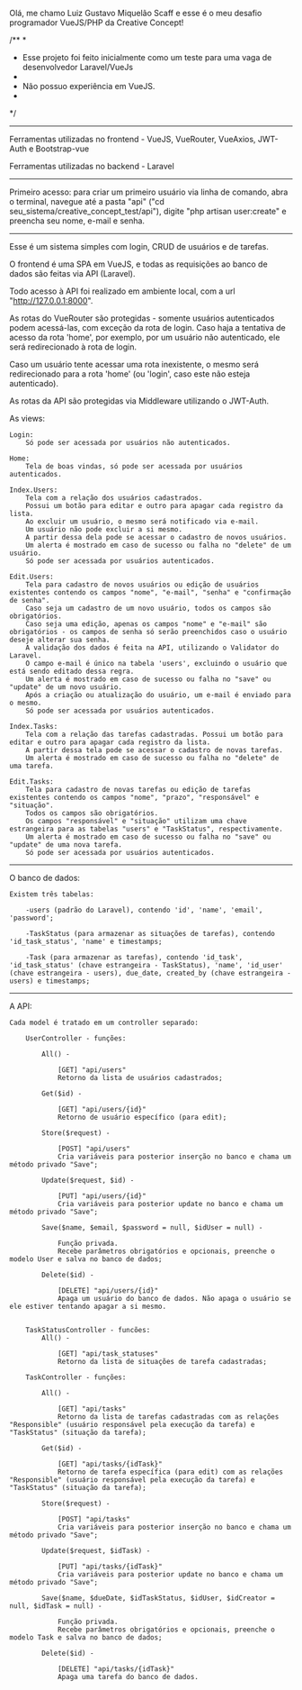 Olá, me chamo Luiz Gustavo Miquelão Scaff e esse é o meu desafio programador VueJS/PHP da Creative Concept!

/**
*
* Esse projeto foi feito inicialmente como um teste para uma vaga de desenvolvedor Laravel/VueJs
*
* Não possuo experiência em VueJS.
*
*/

---------------------------------------------------------------------------------------------------------

Ferramentas utilizadas no frontend - VueJS, VueRouter, VueAxios, JWT-Auth e Bootstrap-vue

Ferramentas utilizadas no backend - Laravel

---------------------------------------------------------------------------------------------------------

Primeiro acesso: para criar um primeiro usuário via linha de comando, abra o terminal, navegue até a pasta "api" ("cd seu_sistema/creative_concept_test/api"), digite "php artisan user:create" e preencha seu nome, e-mail e senha.

---------------------------------------------------------------------------------------------------------

Esse é um sistema simples com login, CRUD de usuários e de tarefas.

O frontend é uma SPA em VueJS, e todas as requisições ao banco de dados são feitas via API (Laravel).

Todo acesso à API foi realizado em ambiente local, com a url "http://127.0.0.1:8000".

As rotas do VueRouter são protegidas - somente usuários autenticados podem acessá-las, com exceção da rota de login. Caso haja a tentativa de acesso da rota 'home', por exemplo, por um usuário não autenticado, ele será redirecionado à rota de login.

Caso um usuário tente acessar uma rota inexistente, o mesmo será redirecionado para a rota 'home' (ou 'login', caso este não esteja autenticado).

As rotas da API são protegidas via Middleware utilizando o JWT-Auth.

As views:

	Login:
		Só pode ser acessada por usuários não autenticados.
		
	Home:
		Tela de boas vindas, só pode ser acessada por usuários autenticados.
		
	Index.Users:
		Tela com a relação dos usuários cadastrados.
		Possui um botão para editar e outro para apagar cada registro da lista.
		Ao excluir um usuário, o mesmo será notificado via e-mail.
		Um usuário não pode excluir a si mesmo.
		A partir dessa dela pode se acessar o cadastro de novos usuários.
		Um alerta é mostrado em caso de sucesso ou falha no "delete" de um usuário.
		Só pode ser acessada por usuários autenticados.
		
	Edit.Users:
		Tela para cadastro de novos usuários ou edição de usuários existentes contendo os campos "nome", "e-mail", "senha" e "confirmação de senha".
		Caso seja um cadastro de um novo usuário, todos os campos são obrigatórios.
		Caso seja uma edição, apenas os campos "nome" e "e-mail" são obrigatórios - os campos de senha só serão preenchidos caso o usuário deseje alterar sua senha. 
		A validação dos dados é feita na API, utilizando o Validator do Laravel. 
		O campo e-mail é único na tabela 'users', excluindo o usuário que está sendo editado dessa regra.
		Um alerta é mostrado em caso de sucesso ou falha no "save" ou "update" de um novo usuário.
		Após a criação ou atualização do usuário, um e-mail é enviado para o mesmo.
		Só pode ser acessada por usuários autenticados.
		
	Index.Tasks:
		Tela com a relação das tarefas cadastradas. Possui um botão para editar e outro para apagar cada registro da lista.
		A partir dessa tela pode se acessar o cadastro de novas tarefas.
		Um alerta é mostrado em caso de sucesso ou falha no "delete" de uma tarefa.
		
	Edit.Tasks:
		Tela para cadastro de novas tarefas ou edição de tarefas existentes contendo os campos "nome", "prazo", "responsável" e "situação". 
		Todos os campos são obrigatórios.
		Os campos "responsável" e "situação" utilizam uma chave estrangeira para as tabelas "users" e "TaskStatus", respectivamente.
		Um alerta é mostrado em caso de sucesso ou falha no "save" ou "update" de uma nova tarefa.
		Só pode ser acessada por usuários autenticados.
		
---------------------------------------------------------------------------------------------------------

O banco de dados:

	Existem três tabelas:
	
		-users (padrão do Laravel), contendo 'id', 'name', 'email', 'password';
		
		-TaskStatus (para armazenar as situações de tarefas), contendo 'id_task_status', 'name' e timestamps;
		
		-Task (para armazenar as tarefas), contendo 'id_task', 'id_task_status' (chave estrangeira - TaskStatus), 'name', 'id_user' (chave estrangeira - users), due_date, created_by (chave estrangeira - users) e timestamps;
		
---------------------------------------------------------------------------------------------------------

A API:

	Cada model é tratado em um controller separado:
	
		UserController - funções:
		
			All() -
			
				[GET] "api/users"
				Retorno da lista de usuários cadastrados;
				
			Get($id) -
			
				[GET] "api/users/{id}"
				Retorno de usuário específico (para edit);
				
			Store($request) - 
			
				[POST] "api/users"
				Cria variáveis para posterior inserção no banco e chama um método privado "Save";
				
			Update($request, $id) - 
			
				[PUT] "api/users/{id}"
				Cria variáveis para posterior update no banco e chama um método privado "Save";
				
			Save($name, $email, $password = null, $idUser = null) -
			
				Função privada.
				Recebe parâmetros obrigatórios e opcionais, preenche o modelo User e salva no banco de dados;
				
			Delete($id) -
			
				[DELETE] "api/users/{id}"
				Apaga um usuário do banco de dados. Não apaga o usuário se ele estiver tentando apagar a si mesmo.
				
				
		TaskStatusController - funcões:
			All() -
			
				[GET] "api/task_statuses"
				Retorno da lista de situações de tarefa cadastradas;

		TaskController - funções:
		
			All() -
			
				[GET] "api/tasks"
				Retorno da lista de tarefas cadastradas com as relações "Responsible" (usuário responsável pela execução da tarefa) e "TaskStatus" (situação da tarefa);
				
			Get($id) -
			
				[GET] "api/tasks/{idTask}"
				Retorno de tarefa específica (para edit) com as relações "Responsible" (usuário responsável pela execução da tarefa) e "TaskStatus" (situação da tarefa);
				
			Store($request) - 
			
				[POST] "api/tasks"
				Cria variáveis para posterior inserção no banco e chama um método privado "Save";
				
			Update($request, $idTask) - 
			
				[PUT] "api/tasks/{idTask}"
				Cria variáveis para posterior update no banco e chama um método privado "Save";
				
			Save($name, $dueDate, $idTaskStatus, $idUser, $idCreator = null, $idTask = null) -
			
				Função privada.
				Recebe parâmetros obrigatórios e opcionais, preenche o modelo Task e salva no banco de dados;
				
			Delete($id) -
			
				[DELETE] "api/tasks/{idTask}"
				Apaga uma tarefa do banco de dados.
				
